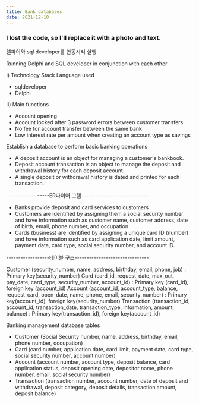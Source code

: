 ```yaml
---
title: Bank databases
date: 2021-12-10
---
```


### I lost the code, so I'll replace it with a photo and text.

<!--more-->
 델파이와 sql developer를 연동시켜 실행

Running Delphi and SQL developer in conjunction with each other

Ⅰ) Technology Stack
Language used
- sqldeveloper
- Delphi

Ⅱ) Main functions
- Account opening
- Account locked after 3 password errors between customer transfers
- No fee for account transfer between the same bank
- Low interest rate per amount when creating an account type as savings

Establish a database to perform basic banking operations

- A deposit account is an object for managing a customer's bankbook.
- Deposit account transaction is an object to manage the deposit and withdrawal history for each deposit account.
- A single deposit or withdrawal history is dated and printed for each transaction.

------------------ER다이어 그램----------------------------- 
- Banks provide deposit and card services to customers
- Customers are identified by assigning them a social security number and have information such as customer name, customer address, date of birth, email, phone number, and occupation.
- Cards (business) are identified by assigning a unique card ID (number) and have information such as card application date, limit amount, payment date, card type, social security number, and account ID.

------------------테이블 구조------------------------------- 


Customer (security_number, name, address, birthday, email, phone, job) : Primary key(security_number)
Card (card_id, request_date, max_out, pay_date, card_type, security_number, account_id) : Primary key (card_id), foreign key (account_id)
Account (account_id, account_type, balance, request_card, open_date, name, phone, email, security_number) : Primary key(account_id), foreign key(security_number)
Transaction (transaction_id, account_id, transaction_date, transaction_type, information, amount, balance) : Primary key(transaction_id), foreign key(account_id)

Banking management database tables
- Customer (Social Security number, name, address, birthday, email, phone number, occupation)
- Card (card number, application date, card limit, payment date, card type, social security number, account number)
- Account (account number, account type, deposit balance, card application status, deposit opening date, depositor name, phone number, email, social security number)
- Transaction (transaction number, account number, date of deposit and withdrawal, deposit category, deposit details, transaction amount, deposit balance)


